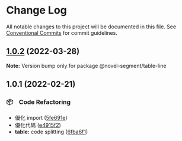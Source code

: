 # Change Log

All notable changes to this project will be documented in this file.
See [Conventional Commits](https://conventionalcommits.org) for commit guidelines.

## [1.0.2](https://github.com/bluelovers/ws-segment/compare/@novel-segment/table-line@1.0.1...@novel-segment/table-line@1.0.2) (2022-03-28)

**Note:** Version bump only for package @novel-segment/table-line





## 1.0.1 (2022-02-21)


### 📦　Code Refactoring

* 優化 import ([5fe691e](https://github.com/bluelovers/ws-segment/commit/5fe691e536e17b4f55c85ee3dcb390f8a6cda98c))
* 優化代碼 ([e4915f2](https://github.com/bluelovers/ws-segment/commit/e4915f24e4da16b752c91224b4457eda63fc4bb2))
* **table:** code splitting ([6fba6f1](https://github.com/bluelovers/ws-segment/commit/6fba6f13dcb75dc2f57c0c905740d487ee38884a))
